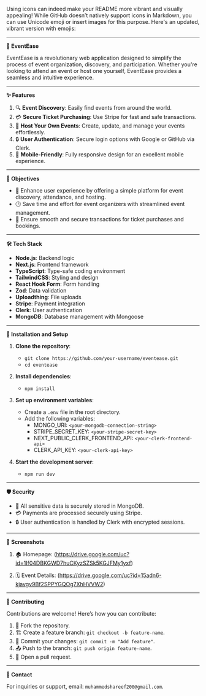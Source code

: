 Using icons can indeed make your README more vibrant and visually appealing! While GitHub doesn’t natively support icons in Markdown, you can use Unicode emoji or insert images for this purpose. Here's an updated, vibrant version with emojis:

---

**🎉 EventEase**  

EventEase is a revolutionary web application designed to simplify the process of event organization, discovery, and participation. Whether you're looking to attend an event or host one yourself, EventEase provides a seamless and intuitive experience.

---

**✨ Features**  

1. 🔍 **Event Discovery**: Easily find events from around the world.  
2. 💳 **Secure Ticket Purchasing**: Use Stripe for fast and safe transactions.  
3. 🎤 **Host Your Own Events**: Create, update, and manage your events effortlessly.  
4. 🔒 **User Authentication**: Secure login options with Google or GitHub via Clerk.  
5. 📱 **Mobile-Friendly**: Fully responsive design for an excellent mobile experience.  

---

**🎯 Objectives**  

- 🌟 Enhance user experience by offering a simple platform for event discovery, attendance, and hosting.  
- 🕒 Save time and effort for event organizers with streamlined event management.  
- 💼 Ensure smooth and secure transactions for ticket purchases and bookings.  

---

**🛠️ Tech Stack**  

- **Node.js**: Backend logic  
- **Next.js**: Frontend framework  
- **TypeScript**: Type-safe coding environment  
- **TailwindCSS**: Styling and design  
- **React Hook Form**: Form handling  
- **Zod**: Data validation  
- **Uploadthing**: File uploads  
- **Stripe**: Payment integration  
- **Clerk**: User authentication  
- **MongoDB**: Database management with Mongoose  

---

**🚀 Installation and Setup**  

1. **Clone the repository**:  
   - `git clone https://github.com/your-username/eventease.git`  
   - `cd eventease`  

2. **Install dependencies**:  
   - `npm install`  

3. **Set up environment variables**:  
   - Create a `.env` file in the root directory.  
   - Add the following variables:  
     - MONGO_URI: `<your-mongodb-connection-string>`  
     - STRIPE_SECRET_KEY: `<your-stripe-secret-key>`  
     - NEXT_PUBLIC_CLERK_FRONTEND_API: `<your-clerk-frontend-api>`  
     - CLERK_API_KEY: `<your-clerk-api-key>`  

4. **Start the development server**:  
   - `npm run dev`  

---

**🛡️ Security**  

- 🔐 All sensitive data is securely stored in MongoDB.  
- 💳 Payments are processed securely using Stripe.  
- 🔒 User authentication is handled by Clerk with encrypted sessions.  

---

**📸 Screenshots**  

1. 🏠 Homepage: 
(https://drive.google.com/uc?id=1If04DBKGWD7huCKyzSZSk5KGJFMy1yxf)

2. 🗓️ Event Details: 
       (https://drive.google.com/uc?id=15adn6-kjavgv9Bf2SPPYGQOg7XhHVVW2)



---

**🤝 Contributing**  

Contributions are welcome! Here’s how you can contribute:  

1. 🍴 Fork the repository.  
2. 🏗️ Create a feature branch: `git checkout -b feature-name`.  
3. 📝 Commit your changes: `git commit -m "Add feature"`.  
4. 📤 Push to the branch: `git push origin feature-name`.  
5. 🔄 Open a pull request.  

---

**📧 Contact**  

For inquiries or support, email: `muhammedshareef200@gmail.com`.  
